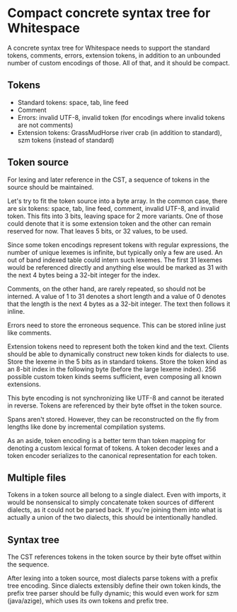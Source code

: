# Compact concrete syntax tree for Whitespace

A concrete syntax tree for Whitespace needs to support the standard tokens,
comments, errors, extension tokens, in addition to an unbounded number of custom
encodings of those. All of that, and it should be compact.

## Tokens

- Standard tokens: space, tab, line feed
- Comment
- Errors: invalid UTF-8, invalid token (for encodings where invalid tokens are
  not comments)
- Extension tokens: GrassMudHorse river crab (in addition to standard), szm
  tokens (instead of standard)

## Token source

For lexing and later reference in the CST, a sequence of tokens in the source
should be maintained.

Let's try to fit the token source into a byte array. In the common case, there
are six tokens: space, tab, line feed, comment, invalid UTF-8, and invalid
token. This fits into 3 bits, leaving space for 2 more variants. One of those
could denote that it is some extension token and the other can remain reserved
for now. That leaves 5 bits, or 32 values, to be used.

Since some token encodings represent tokens with regular expressions, the number
of unique lexemes is infinite, but typically only a few are used. An out of band
indexed table could intern such lexemes. The first 31 lexemes would be
referenced directly and anything else would be marked as 31 with the next 4
bytes being a 32-bit integer for the index.

Comments, on the other hand, are rarely repeated, so should not be interned. A
value of 1 to 31 denotes a short length and a value of 0 denotes that the length
is the next 4 bytes as a 32-bit integer. The text then follows it inline.

Errors need to store the erroneous sequence. This can be stored inline just like
comments.

Extension tokens need to represent both the token kind and the text. Clients
should be able to dynamically construct new token kinds for dialects to use.
Store the lexeme in the 5 bits as in standard tokens. Store the token kind as an
8-bit index in the following byte (before the large lexeme index). 256 possible
custom token kinds seems sufficient, even composing all known extensions.

This byte encoding is not synchronizing like UTF-8 and cannot be iterated in
reverse. Tokens are referenced by their byte offset in the token source.

Spans aren't stored. However, they can be reconstructed on the fly from lengths
like done by incremental compilation systems.

As an aside, token encoding is a better term than token mapping for denoting a
custom lexical format of tokens. A token decoder lexes and a token encoder
serializes to the canonical representation for each token.

## Multiple files

Tokens in a token source all belong to a single dialect. Even with imports,
it would be nonsensical to simply concatenate token sources of different
dialects, as it could not be parsed back. If you're joining them into what is
actually a union of the two dialects, this should be intentionally handled.

## Syntax tree

The CST references tokens in the token source by their byte offset within the
sequence.

After lexing into a token source, most dialects parse tokens with a prefix tree
encoding. Since dialects extensibly define their own token kinds, the prefix
tree parser should be fully dynamic; this would even work for szm (java/azige),
which uses its own tokens and prefix tree.
